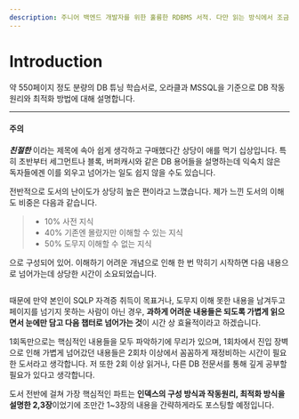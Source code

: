 ```yaml
---
description: 주니어 백엔드 개발자를 위한 훌륭한 RDBMS 서적. 다만 읽는 방식에서 조금의 요령은 필요합니다.
---
```


# Introduction

약 550페이지 정도 분량의 DB 튜닝 학습서로, 오라클과 MSSQL을 기준으로 DB 작동원리와 최적화 방법에 대해 설명합니다.

***

#### 주의

_**친절한**_ 이라는 제목에 속아 쉽게 생각하고 구매했다간 상당이 애를 먹기 십상입니다. 특히 초반부터 세그먼트나 블록, 버퍼캐시와 같은 DB 용어들을 설명하는데 익숙치 않은 독자들에겐 이를 외우고 넘어가는 일도 쉽지 않을 수도 있습니다.

전반적으로 도서의 난이도가 상당히 높은 편이라고 느꼈습니다. 제가 느낀 도서의 이해도 비중은 다음과 같습니다.

> * 10% 사전 지식
> * 40% 기존엔 몰랐지만 이해할 수 있는 지식
> * 50% 도무지 이해할 수 없는 지식

으로 구성되어 있어. 이해하기 어려운 개념으로 인해 한 번 막히기 시작하면 다음 내용으로 넘어가는데 상당한 시간이 소요되었습니다.

&#x20;

<figure><img src="https://velog.velcdn.com/images/sjnqkqh/post/ca71b8ef-0ef9-4bbb-a387-3e4d8d511704/image.jpg" alt=""><figcaption></figcaption></figure>

때문에 만약 본인이 SQLP 자격증 취득이 목표거나, 도무지 이해 못한 내용을 남겨두고 페이지를 넘기지 못하는 사람이 아닌 경우, **과하게 어려운 내용들은 되도록 가볍게 읽으면서 눈에만 담고 다음 챕터로 넘어가는 것**이 시간 상 효율적이라고 하겠습니다.

1회독만으로는 핵심적인 내용들을 모두 파악하기에 무리가 있으며, 1회차에서 진입 장벽으로 인해 가볍게 넘어갔던 내용들은 2회차 이상에서 꼼꼼하게 재정비하는 시간이 필요한 도서라고 생각합니다. 저 또한 2회 이상 읽거나, 다른 DB 전문서를 통해 깊게 공부할 필요가 있다고 생각합니다.

도서 전반에 걸쳐 가장 핵심적인 파트는 **인덱스의 구성 방식과 작동원리, 최적화 방식을 설명한 2,3장**이었기에 조만간 1\~3장의 내용을 간략하게라도 포스팅할 예정입니다.
